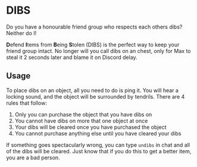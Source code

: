 # DIBS

Do you have a honourable friend group who respects each others dibs? Neither do I!

**D**efend **I**tems from **B**eing **S**tolen (DIBS) is the perfect way to keep your friend group intact. No longer will you call dibs on an chest, only for Max to steal it 2 seconds later and blame it on Discord delay.

## Usage

To place dibs on an object, all you need to do is ping it. You will hear a locking sound, and the object will be surrounded by tendrils. There are 4 rules that follow:
1. Only you can purchase the object that you have dibs on
2. You cannot have dibs on more that one object at once
3. Your dibs will be cleared once you have purchased the object
4. You cannot purchase anything else until you have cleared your dibs

If something goes spectacularly wrong, you can type `undibs` in chat and all of the dibs will be cleared. Just know that if you do this to get a better item, you are a bad person.

